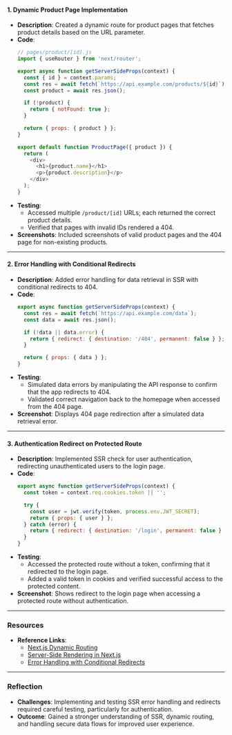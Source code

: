 #### **1. Dynamic Product Page Implementation**
- **Description**: Created a dynamic route for product pages that fetches product details based on the URL parameter.
- **Code**:
   ```javascript
   // pages/product/[id].js
   import { useRouter } from 'next/router';

   export async function getServerSideProps(context) {
     const { id } = context.params;
     const res = await fetch(`https://api.example.com/products/${id}`);
     const product = await res.json();

     if (!product) {
       return { notFound: true };
     }

     return { props: { product } };
   }

   export default function ProductPage({ product }) {
     return (
       <div>
         <h1>{product.name}</h1>
         <p>{product.description}</p>
       </div>
     );
   }
   ```
- **Testing**:
   - Accessed multiple `/product/[id]` URLs; each returned the correct product details.
   - Verified that pages with invalid IDs rendered a 404.
- **Screenshots**: Included screenshots of valid product pages and the 404 page for non-existing products.

---

#### **2. Error Handling with Conditional Redirects**
- **Description**: Added error handling for data retrieval in SSR with conditional redirects to 404.
- **Code**:
   ```javascript
   export async function getServerSideProps(context) {
     const res = await fetch(`https://api.example.com/data`);
     const data = await res.json();

     if (!data || data.error) {
       return { redirect: { destination: '/404', permanent: false } };
     }

     return { props: { data } };
   }
   ```
- **Testing**:
   - Simulated data errors by manipulating the API response to confirm that the app redirects to 404.
   - Validated correct navigation back to the homepage when accessed from the 404 page.
- **Screenshot**: Displays 404 page redirection after a simulated data retrieval error.

---

#### **3. Authentication Redirect on Protected Route**
- **Description**: Implemented SSR check for user authentication, redirecting unauthenticated users to the login page.
- **Code**:
   ```javascript
   export async function getServerSideProps(context) {
     const token = context.req.cookies.token || '';

     try {
       const user = jwt.verify(token, process.env.JWT_SECRET);
       return { props: { user } };
     } catch (error) {
       return { redirect: { destination: '/login', permanent: false } };
     }
   }
   ```
- **Testing**:
   - Accessed the protected route without a token, confirming that it redirected to the login page.
   - Added a valid token in cookies and verified successful access to the protected content.
- **Screenshot**: Shows redirect to the login page when accessing a protected route without authentication.

---

### **Resources**
- **Reference Links**:
   - [Next.js Dynamic Routing](https://nextjs.org/docs/routing/dynamic-routes)
   - [Server-Side Rendering in Next.js](https://nextjs.org/docs/basic-features/data-fetching/get-server-side-props)
   - [Error Handling with Conditional Redirects](https://developer.mozilla.org/en-US/docs/Web/JavaScript/Guide/Using_promises)

---

### **Reflection**
- **Challenges**: Implementing and testing SSR error handling and redirects required careful testing, particularly for authentication.
- **Outcome**: Gained a stronger understanding of SSR, dynamic routing, and handling secure data flows for improved user experience.

